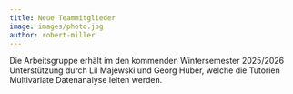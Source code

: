 ```yaml
---
title: Neue Teammitglieder
image: images/photo.jpg
author: robert-miller
---
```


Die Arbeitsgruppe erhält im den kommenden Wintersemester 2025/2026 Unterstützung durch Lil Majewski und Georg Huber, welche die Tutorien Multivariate Datenanalyse leiten werden.
